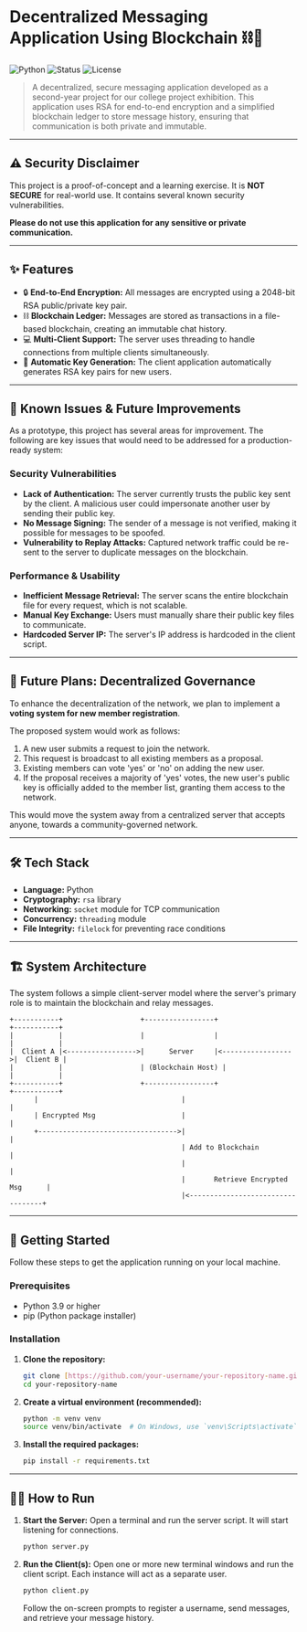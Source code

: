 # Decentralized Messaging Application Using Blockchain ⛓️💬

![Python](https://img.shields.io/badge/Python-3.9%2B-blue?style=for-the-badge&logo=python)
![Status](https://img.shields.io/badge/Status-Prototype-red?style=for-the-badge)
![License](https://img.shields.io/badge/License-MIT-green?style=for-the-badge)


> A decentralized, secure messaging application developed as a second-year project for our college project exhibition. This application uses RSA for end-to-end encryption and a simplified blockchain ledger to store message history, ensuring that communication is both private and immutable.

---

## ⚠️ Security Disclaimer
This project is a proof-of-concept and a learning exercise. It is **NOT SECURE** for real-world use. It contains several known security vulnerabilities.

**Please do not use this application for any sensitive or private communication.**

---

## ✨ Features

* 🔒 **End-to-End Encryption:** All messages are encrypted using a 2048-bit RSA public/private key pair.
* ⛓️ **Blockchain Ledger:** Messages are stored as transactions in a file-based blockchain, creating an immutable chat history.
* 💻 **Multi-Client Support:** The server uses threading to handle connections from multiple clients simultaneously.
* 🔑 **Automatic Key Generation:** The client application automatically generates RSA key pairs for new users.

---

## 🚧 Known Issues & Future Improvements

As a prototype, this project has several areas for improvement. The following are key issues that would need to be addressed for a production-ready system:

### Security Vulnerabilities
* **Lack of Authentication:** The server currently trusts the public key sent by the client. A malicious user could impersonate another user by sending their public key.
* **No Message Signing:** The sender of a message is not verified, making it possible for messages to be spoofed.
* **Vulnerability to Replay Attacks:** Captured network traffic could be re-sent to the server to duplicate messages on the blockchain.

### Performance & Usability
* **Inefficient Message Retrieval:** The server scans the entire blockchain file for every request, which is not scalable.
* **Manual Key Exchange:** Users must manually share their public key files to communicate.
* **Hardcoded Server IP:** The server's IP address is hardcoded in the client script.

---

## 🔮 Future Plans: Decentralized Governance

To enhance the decentralization of the network, we plan to implement a **voting system for new member registration**.

The proposed system would work as follows:
1.  A new user submits a request to join the network.
2.  This request is broadcast to all existing members as a proposal.
3.  Existing members can vote 'yes' or 'no' on adding the new user.
4.  If the proposal receives a majority of 'yes' votes, the new user's public key is officially added to the member list, granting them access to the network.

This would move the system away from a centralized server that accepts anyone, towards a community-governed network.

---

## 🛠️ Tech Stack

* **Language:** Python
* **Cryptography:** `rsa` library
* **Networking:** `socket` module for TCP communication
* **Concurrency:** `threading` module
* **File Integrity:** `filelock` for preventing race conditions

---

## 🏗️ System Architecture

The system follows a simple client-server model where the server's primary role is to maintain the blockchain and relay messages.

```
+-----------+                   +-----------------+                   +-----------+
|           |                   |                 |                   |           |
|  Client A |<----------------->|      Server     |<----------------->|  Client B |
|           |                   | (Blockchain Host) |                   |           |
+-----------+                   +-----------------+                   +-----------+
      |                                   |                                   |
      | Encrypted Msg                     |                                   |
      +---------------------------------->|                                   |
                                          | Add to Blockchain                 |
                                          |                                   |
                                          |       Retrieve Encrypted Msg      |
                                          |<----------------------------------+
```

---

## 🚀 Getting Started

Follow these steps to get the application running on your local machine.

### Prerequisites

* Python 3.9 or higher
* pip (Python package installer)

### Installation

1.  **Clone the repository:**
    ```bash
    git clone [https://github.com/your-username/your-repository-name.git](https://github.com/your-username/your-repository-name.git)
    cd your-repository-name
    ```

2.  **Create a virtual environment (recommended):**
    ```bash
    python -m venv venv
    source venv/bin/activate  # On Windows, use `venv\Scripts\activate`
    ```

3. **Install the required packages:**
    ```bash
    pip install -r requirements.txt
    ```

---

## 🏃‍♂️ How to Run

1.  **Start the Server:**
    Open a terminal and run the server script. It will start listening for connections.
    ```bash
    python server.py
    ```

2.  **Run the Client(s):**
    Open one or more new terminal windows and run the client script. Each instance will act as a separate user.
    ```bash
    python client.py
    ```
    Follow the on-screen prompts to register a username, send messages, and retrieve your message history.
